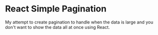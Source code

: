 # React Simple Pagination
My attempt to create pagination to handle when the data is large and you don't want to show the data all at once using React.